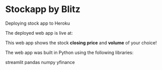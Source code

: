# Stockapp by Blitz
Deploying stock app to Heroku

The deployed web app is live at: 

This web app shows the stock **closing price** and **volume** of your choice!

The web app was built in Python using the following libraries:

streamlit
pandas
numpy
yfinance
